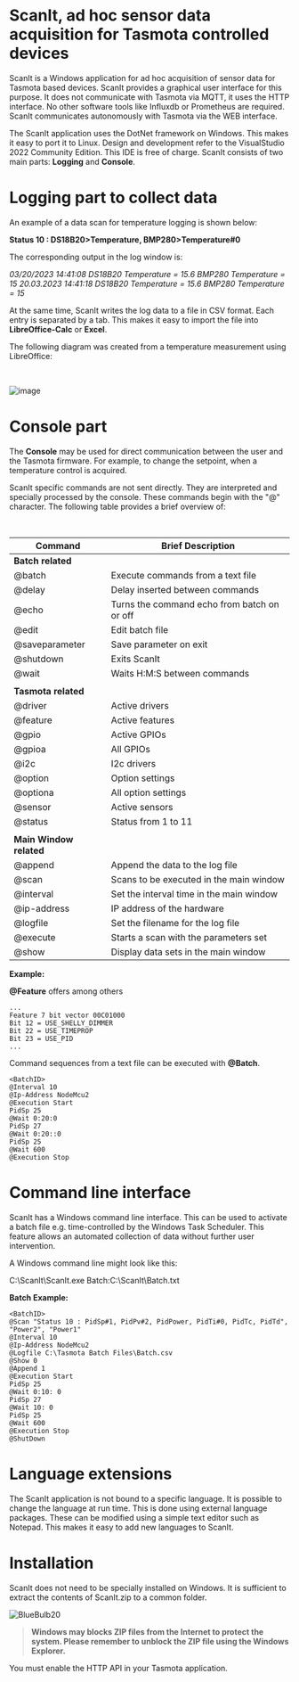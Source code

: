 # ScanIt, ad hoc sensor data acquisition for Tasmota controlled devices

ScanIt is a Windows application for ad hoc acquisition of sensor data for Tasmota based devices. ScanIt provides a graphical user interface for this purpose. It does not communicate with Tasmota via MQTT, it uses the HTTP interface. No other software tools like Influxdb or Prometheus are required. ScanIt communicates autonomously with Tasmota via the WEB interface.

The ScanIt application uses the DotNet framework on Windows. This makes it easy to port it to Linux. Design and development refer to the VisualStudio 2022 Community Edition. This IDE is free of charge. ScanIt consists of two main parts: **Logging** and **Console**.

# Logging part to collect data

An example of a data scan for temperature logging is shown below:

**Status 10 : DS18B20>Temperature, BMP280>Temperature#0**

The corresponding output in the log window is:

_03/20/2023 14:41:08 DS18B20 Temperature = 15.6 BMP280 Temperature = 15
20.03.2023 14:41:18 DS18B20 Temperature = 15.6 BMP280 Temperature = 15_

At the same time, ScanIt writes the log data to a file in CSV format. Each entry is separated by a tab. This makes it easy to import the file into **LibreOffice-Calc** or **Excel**.


The following diagram was created from a temperature measurement using LibreOffice:

&#173;

![image](https://user-images.githubusercontent.com/121858068/233852035-db47b8b7-1104-4104-a1ed-6e0c9ffda588.png)




# Console part
The **Console** may be used for direct communication between the user and the Tasmota firmware. For example, to change the setpoint, when a temperature control is acquired. 


ScanIt specific commands are not sent directly. They are interpreted and specially processed by the console. These commands begin with the "@" character. The following table provides a brief overview of:

&#173;

| Command                 | Brief Description                                  |
|-------------------------|----------------------------------------------------|
|  **Batch related**      | |
|  @&#173;batch           |  Execute commands from a text file                 |
|  @&#173;delay           |  Delay inserted between commands                   |
|  @&#173;echo            |  Turns the command echo from batch on or off       |
|  @&#173;edit            |  Edit batch file                                   |
|  @&#173;saveparameter   |  Save parameter on exit                            |
|  @&#173;shutdown        |  Exits ScanIt                                      |
|  @&#173;wait            |  Waits H:M:S between commands                      |
||
| **Tasmota related** ||
|  @&#173;driver          |  Active drivers                                    |
|  @&#173;feature         |  Active features                                   |
|  @&#173;gpio            |  Active GPIOs                                      |
|  @&#173;gpioa           |  All GPIOs                                         |
|  @&#173;i2c             |  I2c drivers                                       |
|  @&#173;option          |  Option settings                                   |
|  @&#173;optiona         |  All option settings                               |
|  @&#173;sensor          |  Active sensors                                    |
|  @&#173;status          |  Status from 1 to 11                               |
||
|  **Main Window related** ||
|  @&#173;append          |  Append the data to the log file                   |
|  @&#173;scan            |  Scans to be executed in the main window           |
|  @&#173;interval        |  Set the interval time in the main window          |
|  @&#173;ip-address      |  IP address of the hardware                        |
|  @&#173;logfile         |  Set the filename for the log file                 |
|  @&#173;execute         |  Starts a scan with the parameters set             |
|  @&#173;show            |  Display data sets in the main window              |

**Example:**

**@&#173;Feature** offers among others

```
...
Feature 7 bit vector 00C01000
Bit 12 = USE_SHELLY_DIMMER
Bit 22 = USE_TIMEPROP
Bit 23 = USE_PID
...
```

Command sequences from a text file can be executed with **@&#173;Batch**.

```
<BatchID>
@Interval 10
@Ip-Address NodeMcu2
@Execution Start
PidSp 25
@Wait 0:20:0
PidSp 27
@Wait 0:20::0
PidSp 25
@Wait 600
@Execution Stop
```

# Command line interface

ScanIt has a Windows command line interface. This can be used to activate a batch file e.g. time-controlled by the Windows Task Scheduler. This feature allows an automated collection of data without further user intervention.

A Windows command line might look like this:

C:\ScanIt\ScanIt.exe  Batch:C:\ScanIt\Batch.txt


**Batch Example:**
```
<BatchID>
@Scan "Status 10 : PidSp#1, PidPv#2, PidPower, PidTi#0, PidTc, PidTd",  "Power2", "Power1"
@Interval 10
@Ip-Address NodeMcu2
@Logfile C:\Tasmota Batch Files\Batch.csv
@Show 0
@Append 1
@Execution Start
PidSp 25
@Wait 0:10: 0
PidSp 27
@Wait 10: 0
PidSp 25
@Wait 600
@Execution Stop
@ShutDown
```

# Language extensions

The ScanIt application is not bound to a specific language. It is possible to change the language at run time. This is done using external language packages. These can be modified using a simple text editor such as Notepad. This makes it easy to add new languages to ScanIt. 


# Installation

ScanIt does not need to be specially installed on Windows. It is sufficient to extract the contents of ScanIt.zip to a common folder.

![BlueBulb20](https://user-images.githubusercontent.com/121858068/235621574-5dc6ff71-64c6-4db3-9fc7-bf284ee63434.gif)
> **Windows may blocks ZIP files from the Internet to protect the system. Please remember to unblock the ZIP file using the Windows Explorer.**

You must enable the HTTP API in your Tasmota application.

&#173;
